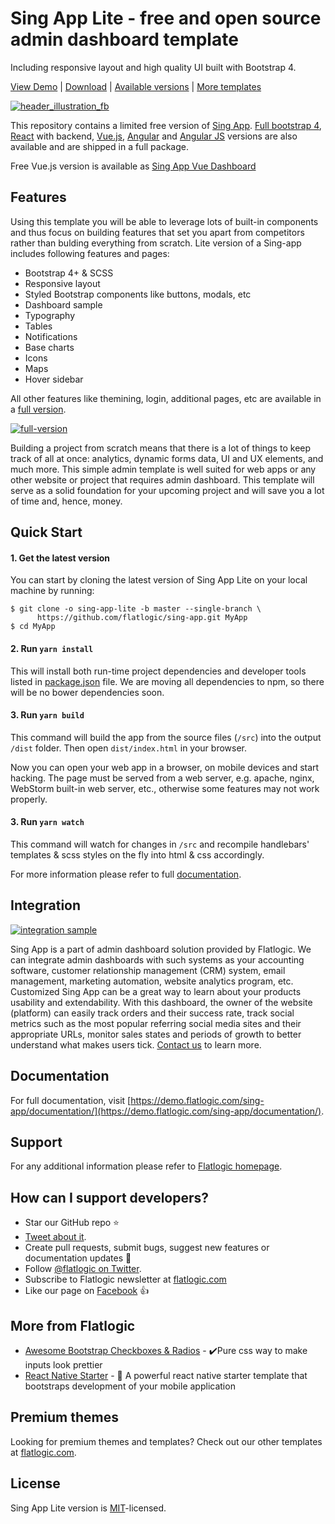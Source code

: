 
# Sing App Lite - free and open source admin dashboard template
Including responsive layout and high quality UI built with Bootstrap 4.

[View Demo](https://flatlogic.com/admin-dashboards/sing-app-html5-lite/demo) | [Download](https://github.com/flatlogic/sing-app/archive/master.zip) | [Available versions](https://demo.flatlogic.com/sing-app/) | [More templates](https://flatlogic.com/admin-dashboards)

[![header_illustration_fb](https://user-images.githubusercontent.com/36201579/40110692-554a4650-5909-11e8-8cde-30a0dd1f65ad.jpg)](https://flatlogic.github.io/sing-app/)

This repository contains a limited free version of [Sing App](https://demo.flatlogic.com/sing-app/). [Full bootstrap 4](https://flatlogic.com/admin-dashboards/sing-app-html5/demo), [React](https://flatlogic.com/admin-dashboards/sing-app-react/demo) with backend, [Vue.js](https://flatlogic.com/admin-dashboards/sing-app-vue/demo), [Angular](https://flatlogic.com/admin-dashboards/sing-app-angular/demo) and [Angular JS](https://flatlogic.com/admin-dashboards/sing-app-angularjs/demo) versions are also available and are shipped in a full package.

Free Vue.js version is available as [Sing App Vue Dashboard](https://github.com/flatlogic/sing-app-vue-dashboard)

## Features

Using this template you will be able to leverage lots of built-in components and thus focus on building features that set you apart from competitors rather than bulding everything from scratch. Lite version of a Sing-app includes following features and pages:
* Bootstrap 4+ & SCSS
* Responsive layout
* Styled Bootstrap components like buttons, modals, etc
* Dashboard sample
* Typography
* Tables
* Notifications
* Base charts
* Icons
* Maps
* Hover sidebar

All other features like themining, login, additional pages, etc are available in a [full version](https://flatlogic.com/templates/sing-app-html5).

[![full-version](https://user-images.githubusercontent.com/36201579/40107708-aa2939d6-5901-11e8-8fc1-b31ad46326b7.png)](https://flatlogic.com/admin-dashboards/sing-app-html5/demo)

Building a project from scratch means that there is a lot of things to keep track of all at once: analytics, dynamic forms data, UI and UX elements, and much more. This simple admin template is well suited for web apps or any other website or project that requires admin dashboard. This template will serve as a solid foundation for your upcoming project and will save you a lot of time and, hence, money.

## Quick Start

#### 1. Get the latest version

You can start by cloning the latest version of Sing App Lite on your local machine by running:

```shell
$ git clone -o sing-app-lite -b master --single-branch \
      https://github.com/flatlogic/sing-app.git MyApp
$ cd MyApp
```

#### 2. Run `yarn install`

This will install both run-time project dependencies and developer tools listed
in [package.json](../package.json) file. We are moving all dependencies to npm, so there will be no bower dependencies soon.

#### 3. Run `yarn build`

This command will build the app from the source files (`/src`) into the output
`/dist` folder. Then open `dist/index.html` in your browser.

Now you can open your web app in a browser, on mobile devices and start
hacking. The page must be served from a web server, e.g. apache, nginx, WebStorm built-in web server, etc., otherwise some features may not work properly.

#### 3. Run `yarn watch`
This command will watch for changes in `/src` and recompile handlebars' templates & scss styles on the fly into html & css accordingly.

For more information please refer to full [documentation](https://demo.flatlogic.com/sing-app/documentation).


## Integration
[![integration sample](https://user-images.githubusercontent.com/1212194/40719370-1931c15c-641c-11e8-8285-a950eb155582.png)](http://demo.flatlogic.com/sing-app/html-bs4/)

Sing App is a part of admin dashboard solution provided by Flatlogic. We can integrate admin dashboards with such systems as your accounting software, customer relationship management (CRM) system, email management, marketing automation, website analytics program, etc.  Customized Sing App can be a great way to learn about your products usability and extendability. With this dashboard, the owner of the website (platform) can easily track orders and their success rate, track social metrics such as the most popular referring social media sites and their appropriate URLs, monitor sales states and periods of growth to better understand what makes users tick. [Contact us](https://flatlogic.com/contact) to learn more.

## Documentation
For full documentation, visit [https://demo.flatlogic.com/sing-app/documentation/](https://demo.flatlogic.com/sing-app/documentation/).

## Support
For any additional information please refer to [Flatlogic homepage](https://flatlogic.com).

## How can I support developers?
- Star our GitHub repo :star:
- [Tweet about it](https://twitter.com/intent/tweet?text=Amazing%20dashboard%20built%20with%20NodeJS,%20React%20and%20Bootstrap!&url=https://github.com/flatlogic/sing-app&via=flatlogic).
- Create pull requests, submit bugs, suggest new features or documentation updates :wrench:
- Follow [@flatlogic on Twitter](https://twitter.com/flatlogic).
- Subscribe to Flatlogic newsletter at [flatlogic.com](https://flatlogic.com/)
- Like our page on [Facebook](https://www.facebook.com/flatlogic/) :thumbsup:

## More from Flatlogic
- [Awesome Bootstrap Checkboxes & Radios](https://github.com/flatlogic/awesome-bootstrap-checkbox) - ✔️Pure css way to make inputs look prettier
- [React Native Starter](https://github.com/flatlogic/react-native-starter) - 🚀 A powerful react native starter template that bootstraps development of your mobile application

## Premium themes
Looking for premium themes and templates? Check out our other templates at [flatlogic.com](https://flatlogic.com/templates).

## License

Sing App Lite version is [MIT](https://github.com/flatlogic/sing-app/blob/master/LICENSE.txt)-licensed.
